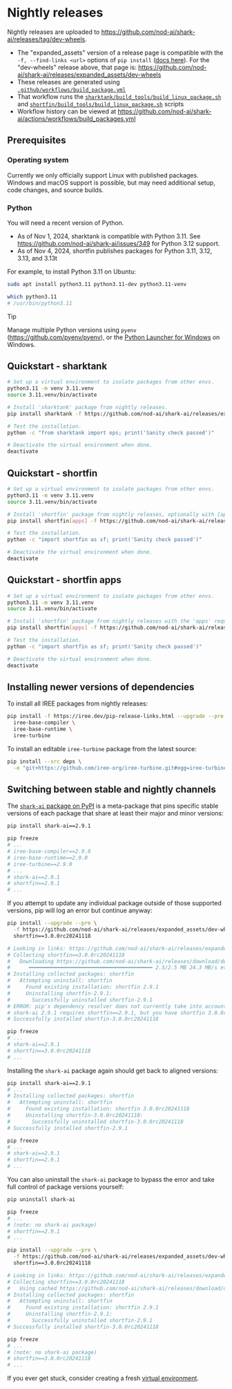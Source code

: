 # Nightly releases

Nightly releases are uploaded to
https://github.com/nod-ai/shark-ai/releases/tag/dev-wheels.

* The "expanded_assets" version of a release page is compatible with the
  `-f, --find-links <url>` options of `pip install`
  ([docs here](https://pip.pypa.io/en/stable/cli/pip_install/#cmdoption-f)).
  For the "dev-wheels" release above, that page is:
  <https://github.com/nod-ai/shark-ai/releases/expanded_assets/dev-wheels>
* These releases are generated using
  [`.github/workflows/build_package.yml`](../.github/workflows/build_packages.yml)
* That workflow runs the
  [`sharktank/build_tools/build_linux_package.sh`](../sharktank/build_tools/build_linux_package.sh)
  and
[`shortfin/build_tools/build_linux_package.sh`](../shortfin/build_tools/build_linux_package.sh)
  scripts
* Workflow history can be viewed at
  <https://github.com/nod-ai/shark-ai/actions/workflows/build_packages.yml>

## Prerequisites

### Operating system

Currently we only officially support Linux with published packages. Windows and
macOS support is possible, but may need additional setup, code changes, and
source builds.

### Python

You will need a recent version of Python.

* As of Nov 1, 2024, sharktank is compatible with Python 3.11. See
  https://github.com/nod-ai/shark-ai/issues/349 for Python 3.12 support.
* As of Nov 4, 2024, shortfin publishes packages for Python 3.11, 3.12, 3.13,
  and 3.13t

For example, to install Python 3.11 on Ubuntu:

```bash
sudo apt install python3.11 python3.11-dev python3.11-venv

which python3.11
# /usr/bin/python3.11
```

> [!TIP]
> Manage multiple Python versions using `pyenv`
> (<https://github.com/pyenv/pyenv>), or the
> [Python Launcher for Windows](https://docs.python.org/3/using/windows.html#python-launcher-for-windows)
> on Windows.

## Quickstart - sharktank

```bash
# Set up a virtual environment to isolate packages from other envs.
python3.11 -m venv 3.11.venv
source 3.11.venv/bin/activate

# Install 'sharktank' package from nightly releases.
pip install sharktank -f https://github.com/nod-ai/shark-ai/releases/expanded_assets/dev-wheels --pre

# Test the installation.
python -c "from sharktank import ops; print('Sanity check passed')"

# Deactivate the virtual environment when done.
deactivate
```

## Quickstart - shortfin

```bash
# Set up a virtual environment to isolate packages from other envs.
python3.11 -m venv 3.11.venv
source 3.11.venv/bin/activate

# Install 'shortfin' package from nightly releases, optionally with [apps] extra requirements.
pip install shortfin[apps] -f https://github.com/nod-ai/shark-ai/releases/expanded_assets/dev-wheels --pre

# Test the installation.
python -c "import shortfin as sf; print('Sanity check passed')"

# Deactivate the virtual environment when done.
deactivate
```

## Quickstart - shortfin apps

```bash
# Set up a virtual environment to isolate packages from other envs.
python3.11 -m venv 3.11.venv
source 3.11.venv/bin/activate

# Install 'shortfin' package from nightly releases with the 'apps' requirement.
pip install shortfin[apps] -f https://github.com/nod-ai/shark-ai/releases/expanded_assets/dev-wheels --pre

# Test the installation.
python -c "import shortfin as sf; print('Sanity check passed')"

# Deactivate the virtual environment when done.
deactivate
```

## Installing newer versions of dependencies

To install all IREE packages from nightly releases:

```bash
pip install -f https://iree.dev/pip-release-links.html --upgrade --pre \
  iree-base-compiler \
  iree-base-runtime \
  iree-turbine
```

To install an editable `iree-turbine` package from the latest source:

```bash
pip install --src deps \
  -e "git+https://github.com/iree-org/iree-turbine.git#egg=iree-turbine"
```

## Switching between stable and nightly channels

The [`shark-ai` package on PyPI](https://pypi.org/project/shark-ai/) is a
meta-package that pins specific stable versions of each package that share
at least their major and minor versions:

```bash
pip install shark-ai==2.9.1

pip freeze
# ...
# iree-base-compiler==2.9.0
# iree-base-runtime==2.9.0
# iree-turbine==2.9.0
# ...
# shark-ai==2.9.1
# shortfin==2.9.1
# ...
```

If you attempt to update any individual package outside of those supported
versions, pip will log an error but continue anyway:

```bash
pip install --upgrade --pre \
  -f https://github.com/nod-ai/shark-ai/releases/expanded_assets/dev-wheels \
  shortfin==3.0.0rc20241118

# Looking in links: https://github.com/nod-ai/shark-ai/releases/expanded_assets/dev-wheels
# Collecting shortfin==3.0.0rc20241118
#   Downloading https://github.com/nod-ai/shark-ai/releases/download/dev-wheels/shortfin-3.0.0rc20241118-cp311-cp311-manylinux_2_17_x86_64.manylinux2014_x86_64.whl (2.5 MB)
#      ━━━━━━━━━━━━━━━━━━━━━━━━━━━━━━━━━━━━━━━━ 2.5/2.5 MB 24.3 MB/s eta 0:00:00
# Installing collected packages: shortfin
#   Attempting uninstall: shortfin
#     Found existing installation: shortfin 2.9.1
#     Uninstalling shortfin-2.9.1:
#       Successfully uninstalled shortfin-2.9.1
# ERROR: pip's dependency resolver does not currently take into account all the packages that are installed. This behaviour is the source of the following dependency conflicts.
# shark-ai 2.9.1 requires shortfin==2.9.1, but you have shortfin 3.0.0rc20241118 which is incompatible.
# Successfully installed shortfin-3.0.0rc20241118

pip freeze
# ...
# shark-ai==2.9.1
# shortfin==3.0.0rc20241118
# ...
```

Installing the `shark-ai` package again should get back to aligned versions:

```bash
pip install shark-ai==2.9.1
# ...
# Installing collected packages: shortfin
#   Attempting uninstall: shortfin
#     Found existing installation: shortfin 3.0.0rc20241118
#     Uninstalling shortfin-3.0.0rc20241118:
#       Successfully uninstalled shortfin-3.0.0rc20241118
# Successfully installed shortfin-2.9.1

pip freeze
# ...
# shark-ai==2.9.1
# shortfin==2.9.1
# ...
```

You can also uninstall the `shark-ai` package to bypass the error and take full
control of package versions yourself:

```bash
pip uninstall shark-ai

pip freeze
# ...
# (note: no shark-ai package)
# shortfin==2.9.1
# ...

pip install --upgrade --pre \
  -f https://github.com/nod-ai/shark-ai/releases/expanded_assets/dev-wheels \
  shortfin==3.0.0rc20241118

# Looking in links: https://github.com/nod-ai/shark-ai/releases/expanded_assets/dev-wheels
# Collecting shortfin==3.0.0rc20241118
#   Using cached https://github.com/nod-ai/shark-ai/releases/download/dev-wheels/shortfin-3.0.0rc20241118-cp311-cp311-manylinux_2_17_x86_64.manylinux2014_x86_64.whl (2.5 MB)
# Installing collected packages: shortfin
#   Attempting uninstall: shortfin
#     Found existing installation: shortfin 2.9.1
#     Uninstalling shortfin-2.9.1:
#       Successfully uninstalled shortfin-2.9.1
# Successfully installed shortfin-3.0.0rc20241118

pip freeze
# ...
# (note: no shark-ai package)
# shortfin==3.0.0rc20241118
# ...
```

If you ever get stuck, consider creating a fresh
[virtual environment](https://docs.python.org/3/library/venv.html).

